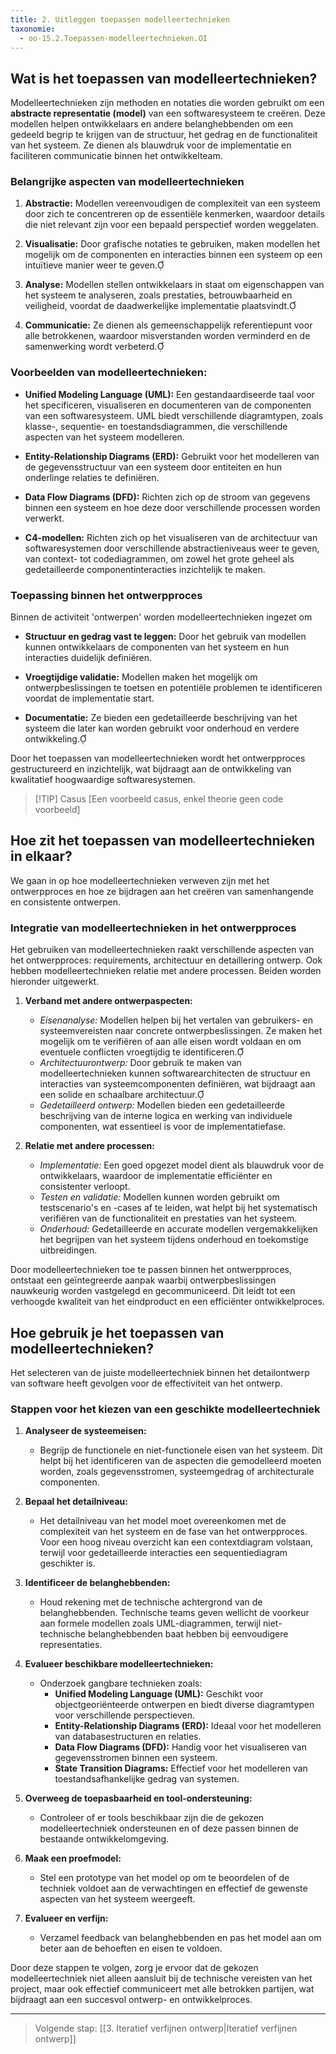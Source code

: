 ```yaml
---
title: 2. Uitleggen toepassen modelleertechnieken 
taxonomie:
  - oo-15.2.Toepassen-modelleertechnieken.OI
---
```


## Wat is het toepassen van modelleertechnieken?
Modelleertechnieken zijn methoden en notaties die worden gebruikt om een **abstracte representatie (model)** van een softwaresysteem te creëren. Deze modellen helpen ontwikkelaars en andere belanghebbenden om een gedeeld begrip te krijgen van de structuur, het gedrag en de functionaliteit van het systeem. Ze dienen als blauwdruk voor de implementatie en faciliteren communicatie binnen het ontwikkelteam.

### Belangrijke aspecten van modelleertechnieken
1. **Abstractie:** Modellen vereenvoudigen de complexiteit van een systeem door zich te concentreren op de essentiële kenmerken, waardoor details die niet relevant zijn voor een bepaald perspectief worden weggelaten.

2. **Visualisatie:** Door grafische notaties te gebruiken, maken modellen het mogelijk om de componenten en interacties binnen een systeem op een intuïtieve manier weer te geven.

3. **Analyse:** Modellen stellen ontwikkelaars in staat om eigenschappen van het systeem te analyseren, zoals prestaties, betrouwbaarheid en veiligheid, voordat de daadwerkelijke implementatie plaatsvindt.

4. **Communicatie:** Ze dienen als gemeenschappelijk referentiepunt voor alle betrokkenen, waardoor misverstanden worden verminderd en de samenwerking wordt verbeterd.

### Voorbeelden van modelleertechnieken:
- **Unified Modeling Language (UML):** Een gestandaardiseerde taal voor het specificeren, visualiseren en documenteren van de componenten van een softwaresysteem. UML biedt verschillende diagramtypen, zoals klasse-, sequentie- en toestandsdiagrammen, die verschillende aspecten van het systeem modelleren.

- **Entity-Relationship Diagrams (ERD):** Gebruikt voor het modelleren van de gegevensstructuur van een systeem door entiteiten en hun onderlinge relaties te definiëren.

- **Data Flow Diagrams (DFD):** Richten zich op de stroom van gegevens binnen een systeem en hoe deze door verschillende processen worden verwerkt.

- **C4-modellen:** Richten zich op het visualiseren van de architectuur van softwaresystemen door verschillende abstractieniveaus weer te geven, van context- tot codediagrammen, om zowel het grote geheel als gedetailleerde componentinteracties inzichtelijk te maken.

### Toepassing binnen het ontwerpproces
Binnen de activiteit 'ontwerpen' worden modelleertechnieken ingezet om

- **Structuur en gedrag vast te leggen:** Door het gebruik van modellen kunnen ontwikkelaars de componenten van het systeem en hun interacties duidelijk definiëren.

- **Vroegtijdige validatie:** Modellen maken het mogelijk om ontwerpbeslissingen te toetsen en potentiële problemen te identificeren voordat de implementatie start.

- **Documentatie:** Ze bieden een gedetailleerde beschrijving van het systeem die later kan worden gebruikt voor onderhoud en verdere ontwikkeling.

Door het toepassen van modelleertechnieken wordt het ontwerpproces gestructureerd en inzichtelijk, wat bijdraagt aan de ontwikkeling van kwalitatief hoogwaardige softwaresystemen.

> [!TIP] Casus
> [Een voorbeeld casus, enkel theorie geen code voorbeeld]

## Hoe zit het toepassen van modelleertechnieken in elkaar?
We gaan in op hoe modelleertechnieken verweven zijn met het ontwerpproces en hoe ze bijdragen aan het creëren van samenhangende en consistente ontwerpen.

### Integratie van modelleertechnieken in het ontwerpproces
Het gebruiken van modelleertechnieken raakt verschillende aspecten van het ontwerpproces: requirements, architectuur en detaillering ontwerp. Ook hebben modelleertechnieken relatie met andere processen. Beiden worden hieronder uitgewerkt.

1. **Verband met andere ontwerpaspecten:**
   - *Eisenanalyse:* Modellen helpen bij het vertalen van gebruikers- en systeemvereisten naar concrete ontwerpbeslissingen. Ze maken het mogelijk om te verifiëren of aan alle eisen wordt voldaan en om eventuele conflicten vroegtijdig te identificeren.
   - *Architectuurontwerp:* Door gebruik te maken van modelleertechnieken kunnen softwarearchitecten de structuur en interacties van systeemcomponenten definiëren, wat bijdraagt aan een solide en schaalbare architectuur.
   - *Gedetailleerd ontwerp:* Modellen bieden een gedetailleerde beschrijving van de interne logica en werking van individuele componenten, wat essentieel is voor de implementatiefase.

2. **Relatie met andere processen:**
   - *Implementatie:* Een goed opgezet model dient als blauwdruk voor de ontwikkelaars, waardoor de implementatie efficiënter en consistenter verloopt.
   - *Testen en validatie:* Modellen kunnen worden gebruikt om testscenario's en -cases af te leiden, wat helpt bij het systematisch verifiëren van de functionaliteit en prestaties van het systeem.
   - *Onderhoud:* Gedetailleerde en accurate modellen vergemakkelijken het begrijpen van het systeem tijdens onderhoud en toekomstige uitbreidingen.

Door modelleertechnieken toe te passen binnen het ontwerpproces, ontstaat een geïntegreerde aanpak waarbij ontwerpbeslissingen nauwkeurig worden vastgelegd en gecommuniceerd. Dit leidt tot een verhoogde kwaliteit van het eindproduct en een efficiënter ontwikkelproces.

## Hoe gebruik je het toepassen van modelleertechnieken?
Het selecteren van de juiste modelleertechniek binnen het detailontwerp van software heeft gevolgen voor de effectiviteit van het ontwerp. 

### Stappen voor het kiezen van een geschikte modelleertechniek

1. **Analyseer de systeemeisen:**
   - Begrijp de functionele en niet-functionele eisen van het systeem. Dit helpt bij het identificeren van de aspecten die gemodelleerd moeten worden, zoals gegevensstromen, systeemgedrag of architecturale componenten.

2. **Bepaal het detailniveau:**
   - Het detailniveau van het model moet overeenkomen met de complexiteit van het systeem en de fase van het ontwerpproces. Voor een hoog niveau overzicht kan een contextdiagram volstaan, terwijl voor gedetailleerde interacties een sequentiediagram geschikter is.

3. **Identificeer de belanghebbenden:**
   - Houd rekening met de technische achtergrond van de belanghebbenden. Technische teams geven wellicht de voorkeur aan formele modellen zoals UML-diagrammen, terwijl niet-technische belanghebbenden baat hebben bij eenvoudigere representaties.

4. **Evalueer beschikbare modelleertechnieken:**
   - Onderzoek gangbare technieken zoals:
     - **Unified Modeling Language (UML):** Geschikt voor objectgeoriënteerde ontwerpen en biedt diverse diagramtypen voor verschillende perspectieven.
     - **Entity-Relationship Diagrams (ERD):** Ideaal voor het modelleren van databasestructuren en relaties.
     - **Data Flow Diagrams (DFD):** Handig voor het visualiseren van gegevensstromen binnen een systeem.
     - **State Transition Diagrams:** Effectief voor het modelleren van toestandsafhankelijke gedrag van systemen.

5. **Overweeg de toepasbaarheid en tool-ondersteuning:**
   - Controleer of er tools beschikbaar zijn die de gekozen modelleertechniek ondersteunen en of deze passen binnen de bestaande ontwikkelomgeving.

6. **Maak een proefmodel:**
   - Stel een prototype van het model op om te beoordelen of de techniek voldoet aan de verwachtingen en effectief de gewenste aspecten van het systeem weergeeft.

7. **Evalueer en verfijn:**
   - Verzamel feedback van belanghebbenden en pas het model aan om beter aan de behoeften en eisen te voldoen.

Door deze stappen te volgen, zorg je ervoor dat de gekozen modelleertechniek niet alleen aansluit bij de technische vereisten van het project, maar ook effectief communiceert met alle betrokken partijen, wat bijdraagt aan een succesvol ontwerp- en ontwikkelproces.

---

> Volgende stap: [[3. Iteratief verfijnen ontwerp|Iteratief verfijnen ontwerp]]
